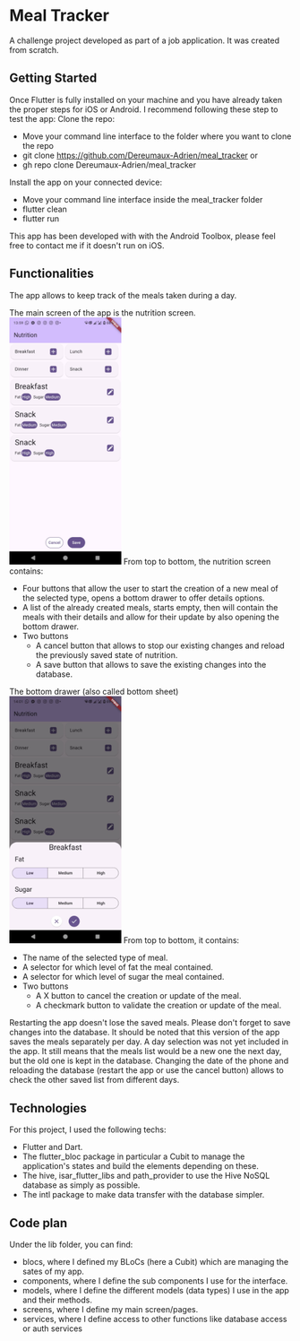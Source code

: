 # Meal Tracker

A challenge project developed as part of a job application.
It was created from scratch.

## Getting Started

Once Flutter is fully installed on your machine and you have already taken the proper steps for iOS or Android.
I recommend following these step to test the app:
Clone the repo:
- Move your command line interface to the folder where you want to clone the repo
- git clone https://github.com/Dereumaux-Adrien/meal_tracker
  or
- gh repo clone Dereumaux-Adrien/meal_tracker

Install the app on your connected device:
- Move your command line interface inside the meal_tracker folder
- flutter clean
- flutter run

This app has been developed with with the Android Toolbox, please feel free to contact me if it doesn't run on iOS.

## Functionalities

The app allows to keep track of the meals taken during a day.

The main screen of the app is the nutrition screen.
<img src="images_README/img_main_screen.png" alt="img_main_screen" width="200"/>
From top to bottom, the nutrition screen contains:
- Four buttons that allow the user to start the creation of a new meal of the selected type, opens a bottom drawer to offer details options.
- A list of the already created meals, starts empty, then will contain the meals with their details and allow for their update by also opening the bottom drawer.
- Two buttons
  - A cancel button that allows to stop our existing changes and reload the previously saved state of nutrition.
  - A save button that allows to save the existing changes into the database.

The bottom drawer (also called bottom sheet)
<img src="images_README/img_drawer.png" alt="img_drawer" width="200"/>
From top to bottom, it contains:
- The name of the selected type of meal.
- A selector for which level of fat the meal contained.
- A selector for which level of sugar the meal contained.
- Two buttons
  - A X button to cancel the creation or update of the meal.
  - A checkmark button to validate the creation or update of the meal.

Restarting the app doesn't lose the saved meals. Please don't forget to save changes into the database.
It should be noted that this version of the app saves the meals separately per day.
A day selection was not yet included in the app. It still means that the meals list would be a new one the next day, but the old one is kept in the database.
Changing the date of the phone and reloading the database (restart the app or use the cancel button) allows to check the other saved list from different days.

## Technologies

For this project, I used the following techs:
- Flutter and Dart.
- The flutter_bloc package in particular a Cubit to manage the application's states and build the elements depending on these.
- The hive, isar_flutter_libs and path_provider to use the Hive NoSQL database as simply as possible.
- The intl package to make data transfer with the database simpler.

## Code plan

Under the lib folder, you can find:
- blocs, where I defined my BLoCs (here a Cubit) which are managing the sates of my app.
- components, where I define the sub components I use for the interface.
- models, where I define the different models (data types) I use in the app and their methods.
- screens, where I define my main screen/pages.
- services, where I define access to other functions like database access or auth services